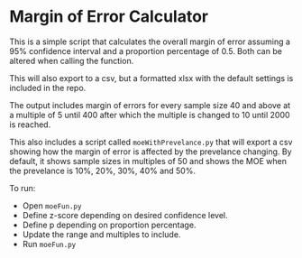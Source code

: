 # Margin of Error Calculator

This is a simple script that calculates the overall margin of error assuming a 95% confidence interval and a proportion percentage of 0.5. Both can be altered when calling the function.

This will also export to a csv, but a formatted xlsx with the default settings is included in the repo.

The output includes margin of errors for every sample size 40 and above at a multiple of 5 until 400 after which the multiple is changed to 10 until 2000 is reached.

This also includes a script called `moeWithPrevelance.py` that will export a csv showing how the margin of error is affected by the prevelance changing. By default, it shows sample sizes in multiples of 50 and shows the MOE when the prevelance is 10%, 20%, 30%, 40% and 50%.

To run:
- Open `moeFun.py`
- Define z-score depending on desired confidence level.
- Define p depending on proportion percentage.
- Update the range and multiples to include.
- Run `moeFun.py`
